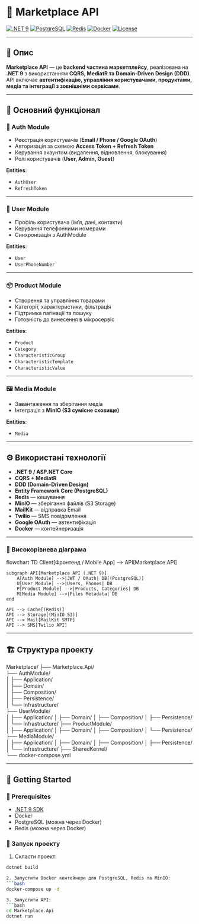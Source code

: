 # 🛒 Marketplace API

[![.NET 9](https://img.shields.io/badge/.NET-9-purple)](https://dotnet.microsoft.com/)
[![PostgreSQL](https://img.shields.io/badge/DB-PostgreSQL-blue)](https://www.postgresql.org/)
[![Redis](https://img.shields.io/badge/Cache-Redis-red)](https://redis.io/)
[![Docker](https://img.shields.io/badge/Docker-Ready-informational?logo=docker)](https://www.docker.com/)
[![License](https://img.shields.io/badge/License-MIT-green.svg)](LICENSE)

---

## 📌 Опис  
**Marketplace API** — це **backend частина маркетплейсу**, реалізована на **.NET 9** з використанням **CQRS, MediatR та Domain-Driven Design (DDD)**.  
API включає **автентифікацію, управління користувачами, продуктами, медіа та інтеграції з зовнішніми сервісами**.  

---

## 🚀 Основний функціонал  

### 🔐 Auth Module  
- Реєстрація користувачів (**Email / Phone / Google OAuth**)  
- Авторизація за схемою **Access Token + Refresh Token**  
- Керування акаунтом (видалення, відновлення, блокування)  
- Ролі користувачів (**User, Admin, Guest**)  

**Entities**:  
- `AuthUser`  
- `RefreshToken`  

---

### 👤 User Module  
- Профіль користувача (ім’я, дані, контакти)  
- Керування телефонними номерами  
- Синхронізація з AuthModule  

**Entities**:  
- `User`  
- `UserPhoneNumber`  

---

### 📦 Product Module  
- Створення та управління товарами  
- Категорії, характеристики, фільтрація  
- Підтримка пагінації та пошуку  
- Готовність до винесення в мікросервіс  

**Entities**:  
- `Product`  
- `Category`  
- `CharacteristicGroup`  
- `CharacteristicTemplate`  
- `CharacteristicValue`  

---

### 🖼️ Media Module  
- Завантаження та зберігання медіа  
- Інтеграція з **MinIO (S3 сумісне сховище)**  

**Entities**:  
- `Media`  

---

## ⚙️ Використані технології
- **.NET 9 / ASP.NET Core**  
- **CQRS + MediatR**  
- **DDD (Domain-Driven Design)**  
- **Entity Framework Core (PostgreSQL)**  
- **Redis** — кешування  
- **MinIO** — зберігання файлів (S3 Storage)  
- **MailKit** — відправка Email  
- **Twilio** — SMS повідомлення  
- **Google OAuth** — автентифікація  
- **Docker** — контейнеризація  

---

### 🔹 Високорівнева діаграма  

flowchart TD
    Client[Фронтенд / Mobile App] --> API[Marketplace.API]

    subgraph API[Marketplace API (.NET 9)]
        A[Auth Module] -->|JWT / OAuth| DB[(PostgreSQL)]
        U[User Module] -->|Users, Phones| DB
        P[Product Module] -->|Products, Categories| DB
        M[Media Module] -->|Files Metadata| DB
    end

    API --> Cache[(Redis)]
    API --> Storage[(MinIO S3)]
    API --> Mail[MailKit SMTP]
    API --> SMS[Twilio API]

---

## 🏗️ Структура проекту

Marketplace/
├── Marketplace.Api/           
├── AuthModule/                
│   ├── Application/           
│   ├── Domain/    
│   ├── Composition/            
│   ├── Persistence/           
│   └── Infrastructure/        
├── UserModule/                
│   ├── Application/
│   ├── Domain/
│   ├── Composition/
│   ├── Persistence/
│   └── Infrastructure/
├── ProductModule/             
│   ├── Application/
│   ├── Domain/
│   ├── Composition/
│   └── Persistence/
├── MediaModule/               
│   ├── Application/
│   ├── Domain/
│   ├── Composition/
│   ├── Persistence/
│   └── Infrastructure/
├── SharedKernel/              
└── docker-compose.yml

---

## 🏁 Getting Started

### 🔹 Prerequisites
- [.NET 9 SDK](https://dotnet.microsoft.com/en-us/download/dotnet/9.0)
- Docker
- PostgreSQL (можна через Docker)
- Redis (можна через Docker)

### 🔹 Запуск проекту

1. Скласти проект:
```bash
dotnet build

2. Запустити Docker контейнери для PostgreSQL, Redis та MinIO:
```bash
docker-compose up -d

3. Запустити API:
```bash
cd Marketplace.Api
dotnet run